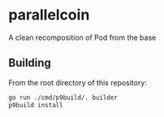 # parallelcoin

A clean recomposition of Pod from the base

## Building

From the root directory of this repository:

```bash
go run ./cmd/p9build/. builder
p9build install
```
